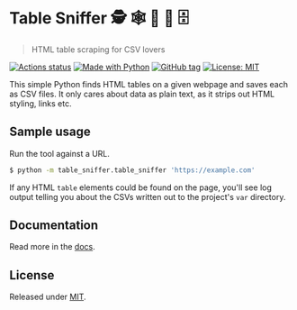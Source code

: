 # Table Sniffer 🕵️ 🕸 🐶 🐽 🗄
> HTML table scraping for CSV lovers

<!-- Shields from https://shields.io/ -->
[![Actions status](https://github.com/MichaelCurrin/table-sniffer/workflows/Python%20application/badge.svg)](https://github.com/MichaelCurrin/table-sniffer/actions)
[![Made with Python](https://img.shields.io/badge/Python->=3.6-blue?logo=python&logoColor=white)](https://python.org)
[![GitHub tag](https://img.shields.io/github/tag/MichaelCurrin/table-sniffer.svg)](https://GitHub.com/MichaelCurrin/table-sniffer/tags/)
[![License: MIT](https://img.shields.io/badge/License-MIT-blue.svg)](#license)


This simple Python finds HTML tables on a given webpage and saves each as CSV files. It only cares about data as plain text, as it strips out HTML styling, links etc.


## Sample usage

Run the tool against a URL.

```sh
$ python -m table_sniffer.table_sniffer 'https://example.com'
```

If any HTML `table` elements could be found on the page, you'll see log output telling you about the CSVs written out to the project's `var` directory.


## Documentation

Read more in the [docs](/docs/).


## License

Released under [MIT](/LICENSE).
